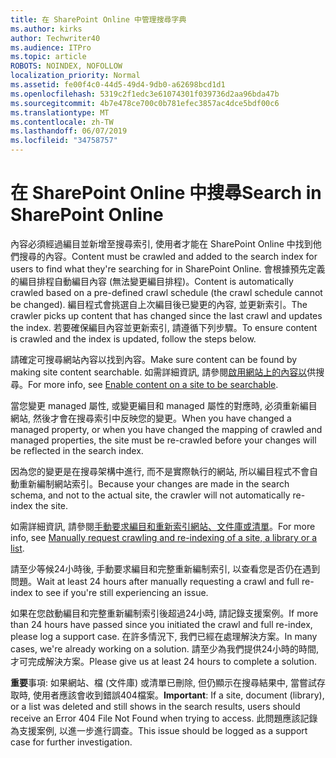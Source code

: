 ```yaml
---
title: 在 SharePoint Online 中管理搜尋字典
ms.author: kirks
author: Techwriter40
ms.audience: ITPro
ms.topic: article
ROBOTS: NOINDEX, NOFOLLOW
localization_priority: Normal
ms.assetid: fe00f4c0-44d5-49d4-9db0-a62698bcd1d1
ms.openlocfilehash: 5319c2f1edc3e61074301f039736d2aa96bda47b
ms.sourcegitcommit: 4b7e478ce700c0b781efec3857ac4dce5bdf00c6
ms.translationtype: MT
ms.contentlocale: zh-TW
ms.lasthandoff: 06/07/2019
ms.locfileid: "34758757"
---
```

# <a name="search-in-sharepoint-online"></a><span data-ttu-id="d5167-102">在 SharePoint Online 中搜尋</span><span class="sxs-lookup"><span data-stu-id="d5167-102">Search in SharePoint Online</span></span>

<span data-ttu-id="d5167-103">內容必須經過編目並新增至搜尋索引, 使用者才能在 SharePoint Online 中找到他們搜尋的內容。</span><span class="sxs-lookup"><span data-stu-id="d5167-103">Content must be crawled and added to the search index for users to find what they're searching for in SharePoint Online.</span></span> <span data-ttu-id="d5167-104">會根據預先定義的編目排程自動編目內容 (無法變更編目排程)。</span><span class="sxs-lookup"><span data-stu-id="d5167-104">Content is automatically crawled based on a pre-defined crawl schedule (the crawl schedule cannot be changed).</span></span> <span data-ttu-id="d5167-105">編目程式會挑選自上次編目後已變更的內容, 並更新索引。</span><span class="sxs-lookup"><span data-stu-id="d5167-105">The crawler picks up content that has changed since the last crawl and updates the index.</span></span> <span data-ttu-id="d5167-106">若要確保編目內容並更新索引, 請遵循下列步驟。</span><span class="sxs-lookup"><span data-stu-id="d5167-106">To ensure content is crawled and the index is updated, follow the steps below.</span></span>

<span data-ttu-id="d5167-107">請確定可搜尋網站內容以找到內容。</span><span class="sxs-lookup"><span data-stu-id="d5167-107">Make sure content can be found by making site content searchable.</span></span> <span data-ttu-id="d5167-108">如需詳細資訊, 請參閱[啟用網站上的內容以](https://docs.microsoft.com/sharepoint/make-site-content-searchable)供搜尋。</span><span class="sxs-lookup"><span data-stu-id="d5167-108">For more info, see [Enable content on a site to be searchable](https://docs.microsoft.com/sharepoint/make-site-content-searchable).</span></span>

<span data-ttu-id="d5167-109">當您變更 managed 屬性, 或變更編目和 managed 屬性的對應時, 必須重新編目網站, 然後才會在搜尋索引中反映您的變更。</span><span class="sxs-lookup"><span data-stu-id="d5167-109">When you have changed a managed property, or when you have changed the mapping of crawled and managed properties, the site must be re-crawled before your changes will be reflected in the search index.</span></span> 

<span data-ttu-id="d5167-110">因為您的變更是在搜尋架構中進行, 而不是實際執行的網站, 所以編目程式不會自動重新編制網站索引。</span><span class="sxs-lookup"><span data-stu-id="d5167-110">Because your changes are made in the search schema, and not to the actual site, the crawler will not automatically re-index the site.</span></span> 

<span data-ttu-id="d5167-111">如需詳細資訊, 請參閱[手動要求編目和重新索引網站、文件庫或清單](https://docs.microsoft.com/sharepoint/crawl-site-conten)。</span><span class="sxs-lookup"><span data-stu-id="d5167-111">For more info, see [Manually request crawling and re-indexing of a site, a library or a list](https://docs.microsoft.com/sharepoint/crawl-site-conten).</span></span>

 <span data-ttu-id="d5167-112">請至少等候24小時後, 手動要求編目和完整重新編制索引, 以查看您是否仍在遇到問題。</span><span class="sxs-lookup"><span data-stu-id="d5167-112">Wait at least 24 hours after manually requesting a crawl and full re-index to see if you're still experiencing an issue.</span></span> 

<span data-ttu-id="d5167-113">如果在您啟動編目和完整重新編制索引後超過24小時, 請記錄支援案例。</span><span class="sxs-lookup"><span data-stu-id="d5167-113">If more than 24 hours have passed since you initiated the crawl and full re-index, please log a support case.</span></span> <span data-ttu-id="d5167-114">在許多情況下, 我們已經在處理解決方案。</span><span class="sxs-lookup"><span data-stu-id="d5167-114">In many cases, we're already working on a solution.</span></span> <span data-ttu-id="d5167-115">請至少為我們提供24小時的時間, 才可完成解決方案。</span><span class="sxs-lookup"><span data-stu-id="d5167-115">Please give us at least 24 hours to complete a solution.</span></span>

<span data-ttu-id="d5167-116">**重要**事項: 如果網站、檔 (文件庫) 或清單已刪除, 但仍顯示在搜尋結果中, 當嘗試存取時, 使用者應該會收到錯誤404檔案。</span><span class="sxs-lookup"><span data-stu-id="d5167-116">**Important**: If a site, document (library), or a list was deleted and still shows in the search results, users should receive an Error 404 File Not Found when trying to access.</span></span> <span data-ttu-id="d5167-117">此問題應該記錄為支援案例, 以進一步進行調查。</span><span class="sxs-lookup"><span data-stu-id="d5167-117">This issue should be logged as a support case for further investigation.</span></span> 



